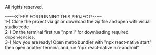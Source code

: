 All rights reserved.

-----STEPS FOR RUNNING THIS PROJECT!-----<br />
1-) Clone the project via git or download the zip file and open with visual studio code <br />
2-) On the terminal first run "npm i" for downloading required dependencies.<br />
3-) Now you are ready! Open metro bundler with "npx react-native start" then open another terminal and run "npx react-native run-android"<br />
